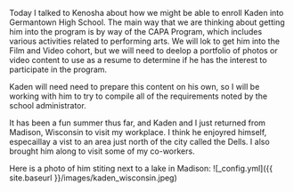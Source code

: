 Today I talked to Kenosha about how we might be able to enroll Kaden into Germantown High School. The main way that we are thinking about getting him into the program is by way of the CAPA Program,
which includes various activities related to performing arts. We will lok to get him into the Film and Video cohort, but we will need to deelop a portfolio of photos 
or video content to use as a resume to determine if he has the interest to participate in the program.



Kaden will need need to prepare this content on his own, so I will be working with him to try to compile all of the requirements noted by the school administrator.


It has been a fun summer thus far, and Kaden and I just returned from Madison, Wisconsin to visit my workplace. I think he enjoyred himself, especaillay a vist to an area just north of the city called the Dells. I also brought him along to visit some of my co-workers. 

Here is a photo of him stiting next to a lake in Madison:
![_config.yml]({{ site.baseurl }}/images/kaden_wisconsin.jpeg)


